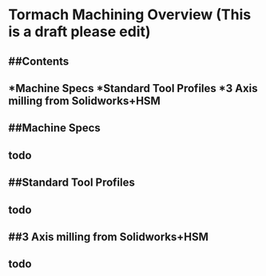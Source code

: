# Tormach Machining Overview (This is a draft please edit)

##Contents
---
*Machine Specs
*Standard Tool Profiles
*3 Axis milling from Solidworks+HSM
---

##Machine Specs
---
todo
---

##Standard Tool Profiles
---
todo
---

##3 Axis milling from Solidworks+HSM
---
todo
---
